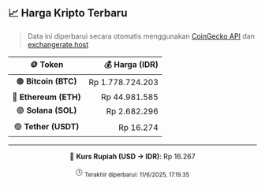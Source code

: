 

<!-- HARGA_KRIPTO -->
## 📈 Harga Kripto Terbaru

> Data ini diperbarui secara otomatis menggunakan [CoinGecko API](https://www.coingecko.com/) dan [exchangerate.host](https://exchangerate.host/)

<div align="center">

| 🪙 Token | 💰 Harga (IDR) |
|:------:|---------------:|
| 🟠 **Bitcoin (BTC)**   | Rp 1.778.724.203 |
| 🔵 **Ethereum (ETH)**  | Rp 44.981.585 |
| 🟣 **Solana (SOL)**    | Rp 2.682.296 |
| 🟢 **Tether (USDT)**   | Rp 16.274 |

---

💱 **Kurs Rupiah (USD → IDR)**: Rp 16.267

🕒 <sub>Terakhir diperbarui: 11/6/2025, 17.19.35</sub>

</div>
<!-- /HARGA_KRIPTO -->